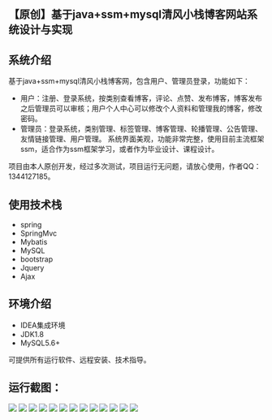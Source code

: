 ## 【原创】基于java+ssm+mysql清风小栈博客网站系统设计与实现

## 系统介绍

基于java+ssm+mysql清风小栈博客网，包含用户、管理员登录，功能如下：
- 用户：注册、登录系统，按类别查看博客，评论、点赞、发布博客，博客发布之后管理员可以审核；用户个人中心可以修改个人资料和管理我的博客，修改密码。
- 管理员：登录系统，类别管理、标签管理、博客管理、轮播管理、公告管理、友情链接管理、用户管理。
系统界面美观，功能非常完整，使用目前主流框架ssm，适合作为ssm框架学习，或者作为毕业设计、课程设计。

项目由本人原创开发，经过多次测试，项目运行无问题，请放心使用，作者QQ：1344127185。

## 使用技术栈

- spring
- SpringMvc
- Mybatis
- MySQL
- bootstrap
- Jquery
- Ajax

## 环境介绍

- IDEA集成环境
- JDK1.8
- MySQL5.6+

可提供所有运行软件、远程安装、技术指导。

## 运行截图：
![](https://github.com/itcoderyhl/iblog/blob/main/images/1.png)
![](https://github.com/itcoderyhl/iblog/blob/main/images/2.png)
![](https://github.com/itcoderyhl/iblog/blob/main/images/3.png)
![](https://github.com/itcoderyhl/iblog/blob/main/images/4.png)
![](https://github.com/itcoderyhl/iblog/blob/main/images/5.png)
![](https://github.com/itcoderyhl/iblog/blob/main/images/6.png)
![](https://github.com/itcoderyhl/iblog/blob/main/images/7.png)
![](https://github.com/itcoderyhl/iblog/blob/main/images/8.png)
![](https://github.com/itcoderyhl/iblog/blob/main/images/9.png)
![](https://github.com/itcoderyhl/iblog/blob/main/images/10.png)
![](https://github.com/itcoderyhl/iblog/blob/main/images/11.png)
![](https://github.com/itcoderyhl/iblog/blob/main/images/12.png)
![](https://github.com/itcoderyhl/iblog/blob/main/images/13.png)



